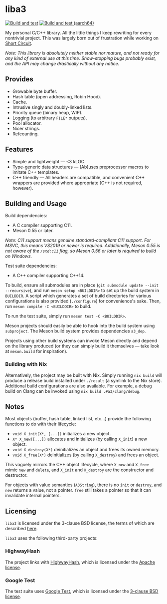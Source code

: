 # liba3

[![Build and test](https://github.com/3541/liba3/actions/workflows/build.yml/badge.svg)](https://github.com/3541/liba3/actions/workflows/build.yml)
[![Build and test (aarch64)](https://circleci.com/gh/3541/liba3.svg?style=shield)](https://circleci.com/gh/3541/liba3)

My personal C/C++ library. All the little things I keep rewriting for every nontrivial project. This
was largely born out of frustration while working on [Short
Circuit](https://github.com/3541/short-circuit).

_Note: This library is absolutely neither stable nor mature, and not ready for any kind of external
use at this time. Show-stopping bugs probably exist, and the API may change drastically without any
notice._

## Provides
- Growable byte buffer.
- Hash table (open addressing, Robin Hood).
- Cache.
- Intrusive singly and doubly-linked lists.
- Priority queue (binary heap, WIP).
- Logging (to arbitrary `FILE*` outputs).
- Pool allocator.
- Nicer strings.
- Refcounting.

## Features
- Simple and lightweight — <3 kLOC.
- Type-generic data structures — (Ab)uses preprocessor macros to imitate C++ templates.
- C++ friendly — All headers are compatible, and convenient C++ wrappers are provided where
  appropriate (C++ is not required, however).

## Building and Usage
Build dependencies:
- A C compiler supporting C11.
- Meson 0.55 or later.

_Note: C11 support means genuine standard-compliant C11 support. For MSVC, this means VS2019 or
newer is required. Additionally, Meson 0.55 is not aware of the `/std:c11` flag, so Meson 0.56 or
later is required to build on Windows._

Test suite dependencies:
- A C++ compiler supporting C++14.

To build, ensure all submodules are in place (`git submodule update --init --recursive`), and run
`meson setup <BUILDDIR>` to set up the build system in `BUILDDIR`. A script which generates a set
of build directories for various configurations is also provided (`./configure`) for convenience's
sake. Then, run `meson compile -C <BUILDDIR>` to build.

To run the test suite, simply run `meson test -C <BUILDDIR>`.

Meson projects should easily be able to hook into the build system using `subproject`. The Meson
build system provides dependencies `a3_dep`.

Projects using other build systems can invoke Meson directly and depend on the library produced (or
they can simply build it themselves — take look at `meson.build` for inspiration).

### Building with Nix

Alternatively, the project may be built with Nix. Simply running `nix build` will produce a release
build installed under `./result` (a symlink to the Nix store). Additional build configurations are
also available. For example, a debug build on Clang can be invoked using `nix build
.#a3/clang/debug`.

## Notes
Most objects (buffer, hash table, linked list, etc...) provide the following functions to do with their lifecycle:

- `void X_init(X*, [...])` initializes a new object.
- `X* X_new([...])` allocates and initializes (by calling `X_init`) a new object.
- `void X_destroy(X*)` deinitializes an object and frees its owned memory.
- `void X_free(X*)` deinitializes (by calling `X_destroy`) and frees an object.

This vaguely mirrors the C++ object lifecycle, where `X_new` and `X_free` mimic `new` and `delete`, and `X_init` and `X_destroy` are the constructor and destructor.

For objects with value semantics (`A3String`), there is no `init` or `destroy`, and `new` returns a
value, not a pointer. `free` still takes a pointer so that it can invalidate internal pointers.

## Licensing

`liba3` is licensed under the 3-clause BSD license, the terms of which are
described [here](https://github.com/3541/liba3/blob/trunk/LICENSE).

`liba3` uses the following third-party projects:

### HighwayHash
The project links with [HighwayHash](https://github.com/google/highwayhash),
which is licensed under the [Apache
license](https://github.com/google/highwayhash/blob/master/LICENSE).

### Google Test
The test suite uses [Google Test](https://github.com/google/googletest),
which is licensed under the [3-clause BSD
license](https://github.com/google/googletest/blob/master/LICENSE).
